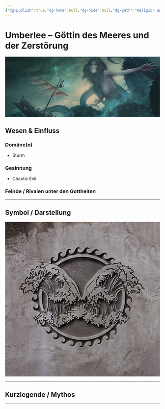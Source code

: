 ```yaml
---
{"dg-publish":true,"dg-home":null,"dg-hide":null,"dg-path":"Religion und Götter/Götter/Umberlee.md","name":"Umberlee","alignment":"CE","domäne":["tempest"],"symbol":"Wave curling left and right","tags":["magic","religion","god","demon"],"permalink":"/religion-und-goetter/goetter/umberlee/","dgPassFrontmatter":true}
---
```



# **Umberlee** – Göttin des Meeres und der Zerstörung

![dc9efa855a835aa785abbd9f574521dc.jpg](/img/user/_Bilder/Gods/Umberlee/dc9efa855a835aa785abbd9f574521dc.jpg)

## **Wesen & Einfluss**

### Domäne(n)

- Sturm

### Gesinnung

- Chaotic Evil

### Feinde / Rivalen unter den Gottheiten


---

## **Symbol / Darstellung**

![umberlee-03.jpg](/img/user/_Bilder/Gods/Umberlee/umberlee-03.jpg)

---

## **Kurzlegende / Mythos**




---
